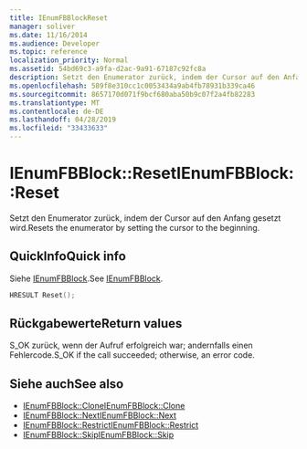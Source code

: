 ```yaml
---
title: IEnumFBBlockReset
manager: soliver
ms.date: 11/16/2014
ms.audience: Developer
ms.topic: reference
localization_priority: Normal
ms.assetid: 54bd69c3-a9fa-d2ac-9a91-67187c92fc8a
description: Setzt den Enumerator zurück, indem der Cursor auf den Anfang gesetzt wird.
ms.openlocfilehash: 589f8e310cc1c0053434a9ab4fb78931b339ca46
ms.sourcegitcommit: 8657170d071f9bcf680aba50b9c07f2a4fb82283
ms.translationtype: MT
ms.contentlocale: de-DE
ms.lasthandoff: 04/28/2019
ms.locfileid: "33433633"
---
```

# <a name="ienumfbblockreset"></a><span data-ttu-id="d9695-103">IEnumFBBlock::Reset</span><span class="sxs-lookup"><span data-stu-id="d9695-103">IEnumFBBlock::Reset</span></span>

<span data-ttu-id="d9695-104">Setzt den Enumerator zurück, indem der Cursor auf den Anfang gesetzt wird.</span><span class="sxs-lookup"><span data-stu-id="d9695-104">Resets the enumerator by setting the cursor to the beginning.</span></span>
  
## <a name="quick-info"></a><span data-ttu-id="d9695-105">QuickInfo</span><span class="sxs-lookup"><span data-stu-id="d9695-105">Quick info</span></span>

<span data-ttu-id="d9695-106">Siehe [IEnumFBBlock](ienumfbblock.md).</span><span class="sxs-lookup"><span data-stu-id="d9695-106">See [IEnumFBBlock](ienumfbblock.md).</span></span>
  
```cpp
HRESULT Reset();
```

## <a name="return-values"></a><span data-ttu-id="d9695-107">Rückgabewerte</span><span class="sxs-lookup"><span data-stu-id="d9695-107">Return values</span></span>

<span data-ttu-id="d9695-108">S_OK zurück, wenn der Aufruf erfolgreich war; andernfalls einen Fehlercode.</span><span class="sxs-lookup"><span data-stu-id="d9695-108">S_OK if the call succeeded; otherwise, an error code.</span></span>
  
## <a name="see-also"></a><span data-ttu-id="d9695-109">Siehe auch</span><span class="sxs-lookup"><span data-stu-id="d9695-109">See also</span></span>

- [<span data-ttu-id="d9695-110">IEnumFBBlock::Clone</span><span class="sxs-lookup"><span data-stu-id="d9695-110">IEnumFBBlock::Clone</span></span>](ienumfbblock-clone.md)  
- [<span data-ttu-id="d9695-111">IEnumFBBlock::Next</span><span class="sxs-lookup"><span data-stu-id="d9695-111">IEnumFBBlock::Next</span></span>](ienumfbblock-next.md)  
- [<span data-ttu-id="d9695-112">IEnumFBBlock::Restrict</span><span class="sxs-lookup"><span data-stu-id="d9695-112">IEnumFBBlock::Restrict</span></span>](ienumfbblock-restrict.md)  
- [<span data-ttu-id="d9695-113">IEnumFBBlock::Skip</span><span class="sxs-lookup"><span data-stu-id="d9695-113">IEnumFBBlock::Skip</span></span>](ienumfbblock-skip.md)


